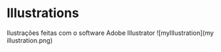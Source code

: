# Illustrations
Ilustrações feitas com o software Adobe Illustrator
![myIllustration](my illustration.png)
